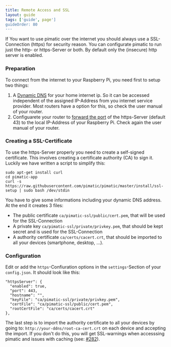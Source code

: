 ```yaml
---
title: Remote Access and SSL
layout: guide
tags: ['guide', page']
guideOrder: 80
---
```


If You want to use pimatic over the internet you should always use a SSL-Connection (https) for security reason.
You can configurate pimatic to run just the http- or https-Server or both. By default only the (insecure) http server is enabled. 

### Preparation

To connect from the internet to your Raspberry Pi, you need first to setup two things:

1) A [Dynamic DNS](http://en.wikipedia.org/wiki/Dynamic_DNS) for your home internet ip. So it can be accessed independent of the assigned IP-Address from you internet service provider. Most routers have a option for this, so check the user manual of your router.
2) Configuarete your router to [forward the port](http://en.wikipedia.org/wiki/Port_forwarding) of the https-Server (default 43) to the local IP-Address of your  Raspberry Pi. Check again the user manual of your router.

### Creating a SSL-Certificate

To use the https-Server properly you need to create a self-signed certificate. This involves creating a certificate authority (CA) to sign it. 
Luckily we have written a script to simplify this:

```
sudo apt-get install curl
cd pimatic-app
curl -s https://raw.githubusercontent.com/pimatic/pimatic/master/install/ssl-setup | sudo bash /dev/stdin
```

You have to give some informations including your dynamic DNS address. At the end it creates 3 files: 

* The public certificate `ca/pimatic-ssl/public/cert.pem`, that will be used for the SSL-Connection
* A private key `ca/pimatic-ssl/private/privkey.pem`, that should be kept secret and is used for the SSL-Connection
* A authority certificate `ca/certs/cacert.crt`, that should be imported to all your devices (smartphone, desktop, ...).

### Configuration

Edit or add the `https`-Confiuration options in the `settings`-Section of your `config.json`. It should look like this:

```
"httpsServer": {
  "enabled": true,
  "port": 443,
  "hostname": "",
  "keyFile": "ca/pimatic-ssl/private/privkey.pem",
  "certFile": "ca/pimatic-ssl/public/cert.pem",
  "rootCertFile": "ca/certs/cacert.crt"
},
```

The last step is to import the authority certificate to all your devices by going to: `http://your-ddns/root-ca-cert.crt` on each device and accepting the import. If you don't do this, you will get SSL-warnings when accesssing pimatic and issues with caching (see: [#282](https://github.com/pimatic/pimatic/issues/282)).